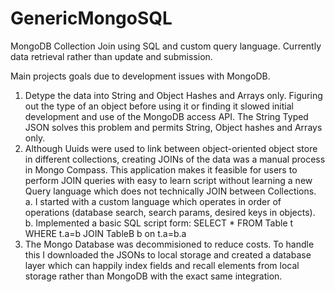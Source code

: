 # GenericMongoSQL
MongoDB Collection Join using SQL and custom query language. Currently data retrieval rather than update and submission.

Main projects goals due to development issues with MongoDB.
1. Detype the data into String and Object Hashes and Arrays only. Figuring out the type of an object before using it or finding it slowed initial development and use of the MongoDB access API. The String Typed JSON solves this problem and permits String, Object hashes and Arrays only.
2. Although Uuids were used to link between object-oriented object store in different collections, creating JOINs of the data was a manual process in Mongo Compass. This application makes it feasible for users to perform JOIN queries with easy to learn script without learning a new Query language which does not technically JOIN between Collections.
 a. I started with a custom language which operates in order of operations (database search, search params, desired keys in objects).
 b. Implemented a basic SQL script form: SELECT * FROM Table t WHERE t.a=b JOIN TableB b on t.a=b.a
3. The Mongo Database was decommisioned to reduce costs. To handle this I downloaded the JSONs to local storage and created a database layer which can happily index fields and recall elements from local storage rather than MongoDB with the exact same integration.


